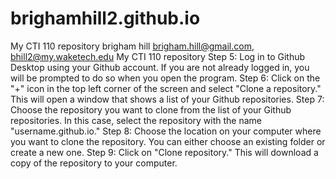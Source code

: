 # brighamhill2.github.io
My CTI 110 repository
brigham hill
brigham.hill@gmail.com, bhill2@my.waketech.edu
My CTI 110 repository
Step 5: Log in to Github Desktop using your Github account. If you are not already logged in, you will be prompted to do so when you open the program.
Step 6: Click on the "+" icon in the top left corner of the screen and select "Clone a repository." This will open a window that shows a list of your Github repositories.
Step 7: Choose the repository you want to clone from the list of your Github repositories. In this case, select the repository with the name "username.github.io."
Step 8: Choose the location on your computer where you want to clone the repository. You can either choose an existing folder or create a new one.
Step 9: Click on "Clone repository." This will download a copy of the repository to your computer.
